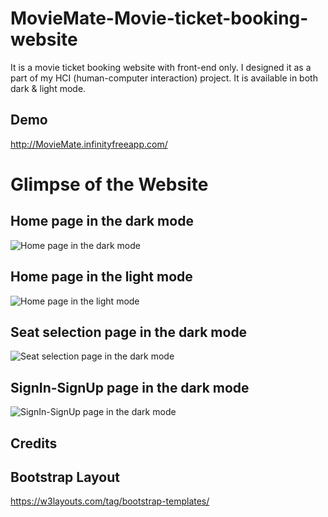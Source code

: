 # MovieMate-Movie-ticket-booking-website
It is a movie ticket booking website with front-end only. I designed it as a part of my HCI (human-computer interaction) project.
It is available in both dark & light mode.

## Demo
http://MovieMate.infinityfreeapp.com/

# Glimpse of the Website
## Home page in the dark mode
![Home page in the dark mode](./screenshots/MovieMate_home_page_dark.PNG)


## Home page in the light mode
![Home page in the light mode](./screenshots/MovieMate_home_page_light.PNG)


## Seat selection page in the dark mode
![Seat selection page in the dark mode](./screenshots/MovieMate_seat_sel_page_dark.PNG)


## SignIn-SignUp page in the dark mode
![SignIn-SignUp page in the dark mode](./screenshots/MovieMate_sign-in_page_dark.PNG)

## Credits

## Bootstrap Layout 
https://w3layouts.com/tag/bootstrap-templates/
